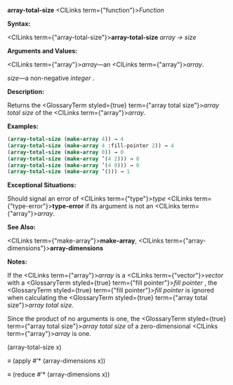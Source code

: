 **array-total-size** <ClLinks  term={"function"}><i>Function</i></ClLinks> 



**Syntax:** 



<ClLinks  term={"array-total-size"}><b>array-total-size</b></ClLinks> *array → size* 



**Arguments and Values:** 



<ClLinks  term={"array"}><i>array</i></ClLinks>—an <ClLinks  term={"array"}><i>array</i></ClLinks>. 



*size*—a non-negative *integer* . 



**Description:** 



Returns the <GlossaryTerm styled={true} term={"array total size"}><i>array total size</i></GlossaryTerm> of the <ClLinks  term={"array"}><i>array</i></ClLinks>. 







 



 



**Examples:**
```lisp
(array-total-size (make-array 4)) → 4 
(array-total-size (make-array 4 :fill-pointer 2)) → 4 
(array-total-size (make-array 0)) → 0 
(array-total-size (make-array ’(4 2))) → 8 
(array-total-size (make-array ’(4 0))) → 0 
(array-total-size (make-array ’())) → 1 
```
**Exceptional Situations:** 



Should signal an error of <ClLinks  term={"type"}><i>type</i></ClLinks> <ClLinks  term={"type-error"}><b>type-error</b></ClLinks> if its argument is not an <ClLinks  term={"array"}><i>array</i></ClLinks>. 



**See Also:** 



<ClLinks  term={"make-array"}><b>make-array</b></ClLinks>, <ClLinks  term={"array-dimensions"}><b>array-dimensions</b></ClLinks> 



**Notes:** 



If the <ClLinks  term={"array"}><i>array</i></ClLinks> is a <ClLinks  term={"vector"}><i>vector</i></ClLinks> with a <GlossaryTerm styled={true} term={"fill pointer"}><i>fill pointer</i></GlossaryTerm> , the <GlossaryTerm styled={true} term={"fill pointer"}><i>fill pointer</i></GlossaryTerm> is ignored when calculating the <GlossaryTerm styled={true} term={"array total size"}><i>array total size</i></GlossaryTerm>. 



Since the product of no arguments is one, the <GlossaryTerm styled={true} term={"array total size"}><i>array total size</i></GlossaryTerm> of a zero-dimensional <ClLinks  term={"array"}><i>array</i></ClLinks> is one. 



(array-total-size x) 



*≡* (apply #’\* (array-dimensions x)) 



*≡* (reduce #’\* (array-dimensions x)) 



